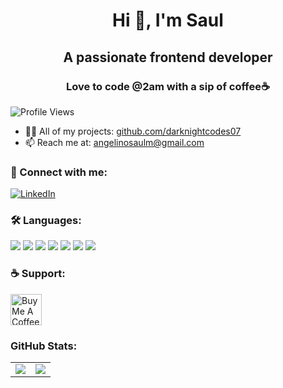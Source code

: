 <h1 align="center">Hi 👋, I'm Saul</h1>
<h2 align="center">A passionate frontend developer</h2>
<h3 align="center">Love to code @2am with a sip of coffee☕</h3>

<p align="left">
  <img src="https://komarev.com/ghpvc/?username=darknightcodes07&label=Profile%20views&color=0e75b6&style=flat" alt="Profile Views" />
</p>

- 👨‍💻 All of my projects: [github.com/darknightcodes07](https://github.com/darknightcodes07)
- 📫 Reach me at: [angelinosaulm@gmail.com](mailto:angelinosaulm@gmail.com)

<h3>🤝 Connect with me:</h3>
<p>
  <a href="https://www.linkedin.com/in/angelino-saul-953b16317/" target="_blank">
    <img src="https://img.icons8.com/color/48/linkedin.png" alt="LinkedIn"/>
  </a>
</p>



<h3>🛠️ Languages:</h3>
<p>
  <img src="https://img.icons8.com/color/48/python.png"/>
  <img src="https://img.icons8.com/color/48/c-programming.png"/>
  <img src="https://img.icons8.com/color/48/c-plus-plus-logo.png"/>
  <img src="https://img.icons8.com/color/48/mysql-logo.png"/>
  <img src="https://img.icons8.com/color/48/css3.png"/>
  <img src="https://img.icons8.com/color/48/html-5.png"/>
  <img src="https://img.icons8.com/color/48/linux.png"/>
</p>



<h3>☕ Support:</h3>
<a href="https://www.buymeacoffee.com/yourusername" target="_blank">
  <img src="https://cdn.buymeacoffee.com/buttons/v2/default-yellow.png" height="50" alt="Buy Me A Coffee"/>
</a>



<h3>GitHub Stats:</h3>
<table>
  <tr>
    <td>
      <img src="https://github-readme-stats.vercel.app/api/top-langs/?username=darknightcodes07&layout=compact&theme=vision-friendly-dark"/>
    </td>
    <td>
      <img src="https://github-readme-stats.vercel.app/api?username=darknightcodes07&show_icons=true&theme=vision-friendly-dark"/>
    </td>
  </tr>
</table>


